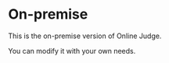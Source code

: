 # On-premise

This is the on-premise version of Online Judge.

You can modify it with your own needs.

